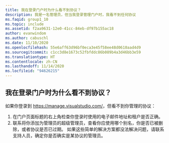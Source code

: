 ```yaml
---
title: 我在登录门户时为什么看不到协议？
description: 我是一名管理员，但当我登录管理门户时，我看不到任何协议
ms.faqid: group1_10
ms.topic: include
ms.assetid: f2aa9631-12e0-41cc-84eb-df97b155ac18
author: evanwindom
ms.author: cabuschl
ms.date: 11/10/2020
ms.openlocfilehash: 55e6aff63d96bf0eca3e45f58ee48d0610aad4d9
ms.sourcegitcommit: c1cc3d8e1673c52fbfddc86b089b4a3d46bb3e59
ms.translationtype: HT
ms.contentlocale: zh-CN
ms.lasthandoff: 11/14/2020
ms.locfileid: "94626215"
---
```

## <a name="why-am-i-not-seeing-an-agreement-while-logged-into-the-portal"></a>我在登录门户时为什么看不到协议？

如果你登录到 <https://manage.visualstudio.com/>，但看不到你管理的协议：
1. 在门户页面标题的右上角检查你登录时使用的电子邮件地址和租户是否正确。
2. 联系将你添加为管理员的超级管理员，查看你应使用哪个别名，你是否已被删除，或者协议是否已过期。
如果这些简单的解决方案都没法解决问题，请联系支持人员，确定你是否确实是某协议的管理员。
